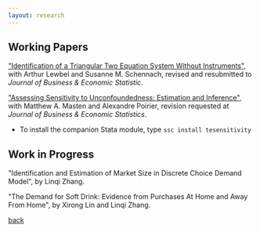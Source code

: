 ```yaml
---
layout: research
---
```


## Working Papers

["Identification of a Triangular Two Equation System Without Instruments",](https://drive.google.com/file/d/168iai3BYumnlzspOZf8Uwx8k0Jf7pWPS/view?usp=sharing) with Arthur Lewbel and Susanne M. Schennach, revised and resubmitted to *Journal of Business & Economic Statistic*.

["Assessing Sensitivity to Unconfoundedness: Estimation and Inference",](https://arxiv.org/abs/2012.15716) with Matthew A. Masten and Alexandre Poirier, revision requested at *Journal of Business & Economic Statistics*.

*   To install the companion Stata module, type `ssc install tesensitivity`


## Work in Progress

"Identification and Estimation of Market Size in Discrete Choice Demand Model", by Linqi Zhang.

"The Demand for Soft Drink: Evidence from Purchases At Home and Away From Home", by Xirong Lin and Linqi Zhang.




[back](./)
